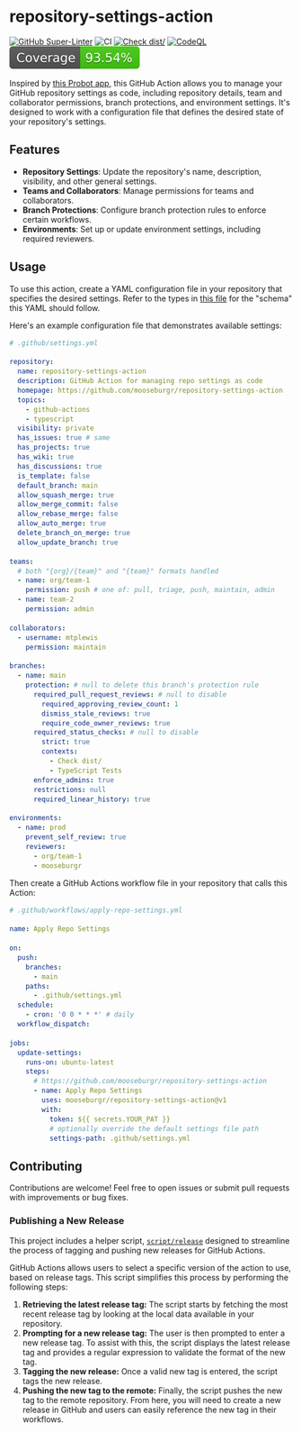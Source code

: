 # repository-settings-action

[![GitHub Super-Linter](https://github.com/mooseburgr/repository-settings-action/actions/workflows/linter.yml/badge.svg)](https://github.com/super-linter/super-linter)
![CI](https://github.com/mooseburgr/repository-settings-action/actions/workflows/ci.yml/badge.svg)
[![Check dist/](https://github.com/mooseburgr/repository-settings-action/actions/workflows/check-dist.yml/badge.svg)](https://github.com/mooseburgr/repository-settings-action/actions/workflows/check-dist.yml)
[![CodeQL](https://github.com/mooseburgr/repository-settings-action/actions/workflows/codeql-analysis.yml/badge.svg)](https://github.com/mooseburgr/repository-settings-action/actions/workflows/codeql-analysis.yml)
[![Coverage](./badges/coverage.svg)](./badges/coverage.svg)

Inspired by [this Probot app](https://github.com/repository-settings/app), this
GitHub Action allows you to manage your GitHub repository settings as code,
including repository details, team and collaborator permissions, branch
protections, and environment settings. It's designed to work with a
configuration file that defines the desired state of your repository's settings.

## Features

- **Repository Settings**: Update the repository's name, description,
  visibility, and other general settings.
- **Teams and Collaborators**: Manage permissions for teams and collaborators.
- **Branch Protections**: Configure branch protection rules to enforce certain
  workflows.
- **Environments**: Set up or update environment settings, including required
  reviewers.

## Usage

To use this action, create a YAML configuration file in your repository that
specifies the desired settings. Refer to the types in [this file](src/types.ts)
for the "schema" this YAML should follow.

Here's an example configuration file that demonstrates available settings:

```yaml
# .github/settings.yml

repository:
  name: repository-settings-action
  description: GitHub Action for managing repo settings as code
  homepage: https://github.com/mooseburgr/repository-settings-action
  topics:
    - github-actions
    - typescript
  visibility: private
  has_issues: true # same
  has_projects: true
  has_wiki: true
  has_discussions: true
  is_template: false
  default_branch: main
  allow_squash_merge: true
  allow_merge_commit: false
  allow_rebase_merge: false
  allow_auto_merge: true
  delete_branch_on_merge: true
  allow_update_branch: true

teams:
  # both "{org}/{team}" and "{team}" formats handled
  - name: org/team-1
    permission: push # one of: pull, triage, push, maintain, admin
  - name: team-2
    permission: admin

collaborators:
  - username: mtplewis
    permission: maintain

branches:
  - name: main
    protection: # null to delete this branch's protection rule
      required_pull_request_reviews: # null to disable
        required_approving_review_count: 1
        dismiss_stale_reviews: true
        require_code_owner_reviews: true
      required_status_checks: # null to disable
        strict: true
        contexts:
          - Check dist/
          - TypeScript Tests
      enforce_admins: true
      restrictions: null
      required_linear_history: true

environments:
  - name: prod
    prevent_self_review: true
    reviewers:
      - org/team-1
      - mooseburgr
```

Then create a GitHub Actions workflow file in your repository that calls this
Action:

```yaml
# .github/workflows/apply-repo-settings.yml

name: Apply Repo Settings

on:
  push:
    branches:
      - main
    paths:
      - .github/settings.yml
  schedule:
    - cron: '0 0 * * *' # daily
  workflow_dispatch:

jobs:
  update-settings:
    runs-on: ubuntu-latest
    steps:
      # https://github.com/mooseburgr/repository-settings-action
      - name: Apply Repo Settings
        uses: mooseburgr/repository-settings-action@v1
        with:
          token: ${{ secrets.YOUR_PAT }}
          # optionally override the default settings file path
          settings-path: .github/settings.yml
```

## Contributing

Contributions are welcome! Feel free to open issues or submit pull requests with
improvements or bug fixes.

### Publishing a New Release

This project includes a helper script, [`script/release`](./script/release)
designed to streamline the process of tagging and pushing new releases for
GitHub Actions.

GitHub Actions allows users to select a specific version of the action to use,
based on release tags. This script simplifies this process by performing the
following steps:

1. **Retrieving the latest release tag:** The script starts by fetching the most
   recent release tag by looking at the local data available in your repository.
1. **Prompting for a new release tag:** The user is then prompted to enter a new
   release tag. To assist with this, the script displays the latest release tag
   and provides a regular expression to validate the format of the new tag.
1. **Tagging the new release:** Once a valid new tag is entered, the script tags
   the new release.
1. **Pushing the new tag to the remote:** Finally, the script pushes the new tag
   to the remote repository. From here, you will need to create a new release in
   GitHub and users can easily reference the new tag in their workflows.
